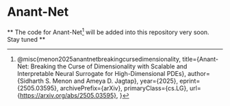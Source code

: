 # Anant-Net

** The code for Anant-Net[^1] will be added into this repository very soon. Stay tuned **




[^1]: @misc{menon2025anantnetbreakingcursedimensionality,
      title={Anant-Net: Breaking the Curse of Dimensionality with Scalable and Interpretable Neural Surrogate for High-Dimensional PDEs}, 
      author={Sidharth S. Menon and Ameya D. Jagtap},
      year={2025},
      eprint={2505.03595},
      archivePrefix={arXiv},
      primaryClass={cs.LG},
      url={https://arxiv.org/abs/2505.03595}, 
}
